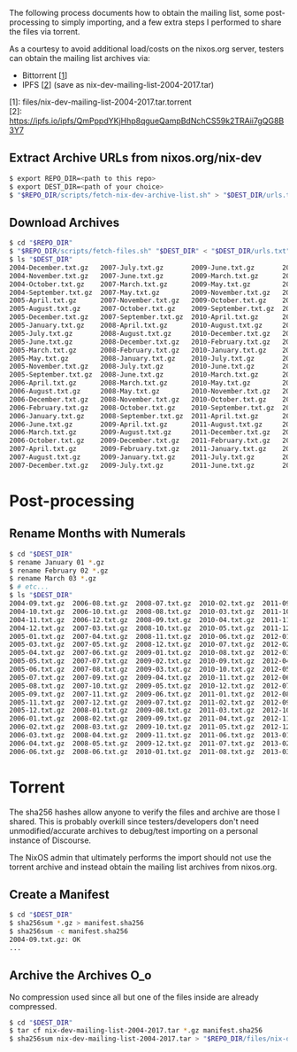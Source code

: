 The following process documents how to obtain the mailing list, some
post-processing to simply importing, and a few extra steps I performed to share
the files via torrent.

As a courtesy to avoid additional load/costs on the nixos.org server,
testers can obtain the mailing list archives via: 

  - Bittorrent \[[1](files/nix-dev-mailing-list-2004-2017.tar.torrent)]
  - IPFS \[[2](https://ipfs.io/ipfs/QmPppdYKjHhp8qgueQampBdNchCS59k2TRAii7gQG8B3Y7)] (save as nix-dev-mailing-list-2004-2017.tar)

\[1]: files/nix-dev-mailing-list-2004-2017.tar.torrent  
\[2]: https://ipfs.io/ipfs/QmPppdYKjHhp8qgueQampBdNchCS59k2TRAii7gQG8B3Y7

## Extract Archive URLs from nixos.org/nix-dev

```sh
$ export REPO_DIR=<path to this repo>
$ export DEST_DIR=<path of your choice>
$ "$REPO_DIR/scripts/fetch-nix-dev-archive-list.sh" > "$DEST_DIR/urls.txt"
```

## Download Archives

```sh
$ cd "$REPO_DIR"
$ "$REPO_DIR/scripts/fetch-files.sh" "$DEST_DIR" < "$DEST_DIR/urls.txt"
$ ls "$DEST_DIR"
2004-December.txt.gz   2007-July.txt.gz       2009-June.txt.gz       2011-March.txt.gz      2013-May.txt.gz        2015-November.txt.gz
2004-November.txt.gz   2007-June.txt.gz       2009-March.txt.gz      2011-May.txt.gz        2013-November.txt.gz   2015-October.txt.gz
2004-October.txt.gz    2007-March.txt.gz      2009-May.txt.gz        2011-November.txt.gz   2013-October.txt.gz    2015-September.txt.gz
2004-September.txt.gz  2007-May.txt.gz        2009-November.txt.gz   2011-October.txt.gz    2013-September.txt.gz  2016-April.txt.gz
2005-April.txt.gz      2007-November.txt.gz   2009-October.txt.gz    2011-September.txt.gz  2014-April.txt.gz      2016-August.txt.gz
2005-August.txt.gz     2007-October.txt.gz    2009-September.txt.gz  2012-April.txt.gz      2014-August.txt.gz     2016-December.txt.gz
2005-December.txt.gz   2007-September.txt.gz  2010-April.txt.gz      2012-August.txt.gz     2014-December.txt.gz   2016-February.txt.gz
2005-January.txt.gz    2008-April.txt.gz      2010-August.txt.gz     2012-December.txt.gz   2014-February.txt.gz   2016-January.txt.gz
2005-July.txt.gz       2008-August.txt.gz     2010-December.txt.gz   2012-February.txt.gz   2014-January.txt.gz    2016-July.txt.gz
2005-June.txt.gz       2008-December.txt.gz   2010-February.txt.gz   2012-January.txt.gz    2014-July.txt.gz       2016-June.txt.gz
2005-March.txt.gz      2008-February.txt.gz   2010-January.txt.gz    2012-July.txt.gz       2014-June.txt.gz       2016-March.txt.gz
2005-May.txt.gz        2008-January.txt.gz    2010-July.txt.gz       2012-June.txt.gz       2014-March.txt.gz      2016-May.txt.gz
2005-November.txt.gz   2008-July.txt.gz       2010-June.txt.gz       2012-March.txt.gz      2014-May.txt.gz        2016-November.txt.gz
2005-September.txt.gz  2008-June.txt.gz       2010-March.txt.gz      2012-May.txt.gz        2014-November.txt.gz   2016-October.txt.gz
2006-April.txt.gz      2008-March.txt.gz      2010-May.txt.gz        2012-November.txt.gz   2014-October.txt.gz    2016-September.txt.gz
2006-August.txt.gz     2008-May.txt.gz        2010-November.txt.gz   2012-October.txt.gz    2014-September.txt.gz  2017-April.txt.gz
2006-December.txt.gz   2008-November.txt.gz   2010-October.txt.gz    2012-September.txt.gz  2015-April.txt.gz      2017-February.txt.gz
2006-February.txt.gz   2008-October.txt.gz    2010-September.txt.gz  2013-April.txt.gz      2015-August.txt.gz     2017-January.txt.gz
2006-January.txt.gz    2008-September.txt.gz  2011-April.txt.gz      2013-August.txt.gz     2015-December.txt.gz   2017-July.txt.gz
2006-June.txt.gz       2009-April.txt.gz      2011-August.txt.gz     2013-December.txt.gz   2015-February.txt.gz   2017-June.txt.gz
2006-March.txt.gz      2009-August.txt.gz     2011-December.txt.gz   2013-February.txt.gz   2015-January.txt.gz    2017-March.txt.gz
2006-October.txt.gz    2009-December.txt.gz   2011-February.txt.gz   2013-January.txt.gz    2015-July.txt.gz       2017-May.txt.gz
2007-April.txt.gz      2009-February.txt.gz   2011-January.txt.gz    2013-July.txt.gz       2015-June.txt.gz       urls.txt
2007-August.txt.gz     2009-January.txt.gz    2011-July.txt.gz       2013-June.txt.gz       2015-March.txt.gz
2007-December.txt.gz   2009-July.txt.gz       2011-June.txt.gz       2013-March.txt.gz      2015-May.txt.gz
```

# Post-processing

## Rename Months with Numerals

```sh
$ cd "$DEST_DIR"
$ rename January 01 *.gz
$ rename February 02 *.gz
$ rename March 03 *.gz
$ # etc...
$ ls "$DEST_DIR"
2004-09.txt.gz  2006-08.txt.gz  2008-07.txt.gz  2010-02.txt.gz  2011-09.txt.gz  2013-04.txt.gz  2014-11.txt.gz  2016-06.txt.gz
2004-10.txt.gz  2006-10.txt.gz  2008-08.txt.gz  2010-03.txt.gz  2011-10.txt.gz  2013-05.txt.gz  2014-12.txt.gz  2016-07.txt.gz
2004-11.txt.gz  2006-12.txt.gz  2008-09.txt.gz  2010-04.txt.gz  2011-11.txt.gz  2013-06.txt.gz  2015-01.txt.gz  2016-08.txt.gz
2004-12.txt.gz  2007-03.txt.gz  2008-10.txt.gz  2010-05.txt.gz  2011-12.txt.gz  2013-07.txt.gz  2015-02.txt.gz  2016-09.txt.gz
2005-01.txt.gz  2007-04.txt.gz  2008-11.txt.gz  2010-06.txt.gz  2012-01.txt.gz  2013-08.txt.gz  2015-03.txt.gz  2016-10.txt.gz
2005-03.txt.gz  2007-05.txt.gz  2008-12.txt.gz  2010-07.txt.gz  2012-02.txt.gz  2013-09.txt.gz  2015-04.txt.gz  2016-11.txt.gz
2005-04.txt.gz  2007-06.txt.gz  2009-01.txt.gz  2010-08.txt.gz  2012-03.txt.gz  2013-10.txt.gz  2015-05.txt.gz  2016-12.txt.gz
2005-05.txt.gz  2007-07.txt.gz  2009-02.txt.gz  2010-09.txt.gz  2012-04.txt.gz  2013-11.txt.gz  2015-06.txt.gz  2017-01.txt.gz
2005-06.txt.gz  2007-08.txt.gz  2009-03.txt.gz  2010-10.txt.gz  2012-05.txt.gz  2013-12.txt.gz  2015-07.txt.gz  2017-02.txt.gz
2005-07.txt.gz  2007-09.txt.gz  2009-04.txt.gz  2010-11.txt.gz  2012-06.txt.gz  2014-01.txt.gz  2015-08.txt.gz  2017-03.txt.gz
2005-08.txt.gz  2007-10.txt.gz  2009-05.txt.gz  2010-12.txt.gz  2012-07.txt.gz  2014-02.txt.gz  2015-09.txt.gz  2017-04.txt.gz
2005-09.txt.gz  2007-11.txt.gz  2009-06.txt.gz  2011-01.txt.gz  2012-08.txt.gz  2014-03.txt.gz  2015-10.txt.gz  2017-05.txt.gz
2005-11.txt.gz  2007-12.txt.gz  2009-07.txt.gz  2011-02.txt.gz  2012-09.txt.gz  2014-04.txt.gz  2015-11.txt.gz  2017-06.txt.gz
2005-12.txt.gz  2008-01.txt.gz  2009-08.txt.gz  2011-03.txt.gz  2012-10.txt.gz  2014-05.txt.gz  2015-12.txt.gz  2017-07.txt.gz
2006-01.txt.gz  2008-02.txt.gz  2009-09.txt.gz  2011-04.txt.gz  2012-11.txt.gz  2014-06.txt.gz  2016-01.txt.gz  urls.txt
2006-02.txt.gz  2008-03.txt.gz  2009-10.txt.gz  2011-05.txt.gz  2012-12.txt.gz  2014-07.txt.gz  2016-02.txt.gz
2006-03.txt.gz  2008-04.txt.gz  2009-11.txt.gz  2011-06.txt.gz  2013-01.txt.gz  2014-08.txt.gz  2016-03.txt.gz
2006-04.txt.gz  2008-05.txt.gz  2009-12.txt.gz  2011-07.txt.gz  2013-02.txt.gz  2014-09.txt.gz  2016-04.txt.gz
2006-06.txt.gz  2008-06.txt.gz  2010-01.txt.gz  2011-08.txt.gz  2013-03.txt.gz  2014-10.txt.gz  2016-05.txt.gz
```

# Torrent

The sha256 hashes allow anyone to verify the files and archive are those I
shared.  This is probably overkill since testers/developers don't need
unmodified/accurate archives to debug/test importing on a personal instance of
Discourse.

The NixOS admin that ultimately performs the import should not use the torrent
archive and instead obtain the mailing list archives from nixos.org.

## Create a Manifest

```sh
$ cd "$DEST_DIR"
$ sha256sum *.gz > manifest.sha256
$ sha256sum -c manifest.sha256
2004-09.txt.gz: OK
...
```

## Archive the Archives O_o

No compression used since all but one of the files inside are already compressed.

```sh
$ cd "$DEST_DIR"
$ tar cf nix-dev-mailing-list-2004-2017.tar *.gz manifest.sha256
$ sha256sum nix-dev-mailing-list-2004-2017.tar > "$REPO_DIR/files/nix-dev-mailing-list-2004-2017.tar.sha256"
```
